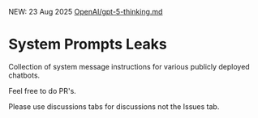 NEW: 23 Aug 2025 [OpenAI/gpt-5-thinking.md
](https://github.com/Tanmay-Tiwaricyber/system_prompts_leaks/blob/main/OpenAI/gpt-5-thinking.md)
# System Prompts Leaks

Collection of system message instructions for various publicly deployed chatbots.

Feel free to do PR's.

Please use discussions tabs for discussions not the Issues tab.


